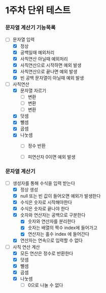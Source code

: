 # 1주차 단위 테스트 

### 문자열 계산기 기능목록
- [ ] 문자열 입력
  - [x] 정상
  - [x] 공백일때 예외처리
  - [x] 사칙연산 아닐때 예외처리
  - [x] 사칙연산으로 시작하면 예외 발생
  - [x] 사칙연산으로 끝나면 예외 발생
  - [x] 빈 공백 문자열이 아닐때 예외 발생
- [ ] 사칙연산
  - [x] 문자열 자르기
    - [ ] 변환
    - [ ] 변환
    - [ ] 변환
  - [x] 덧셈
  - [x] 뺄셈
  - [x] 곱셈
  - [x] 나눗셈
    - [ ] 정수 반환
    - [ ] 피연산자 0이면 예외 발생 


### 문자열 계산기
- [ ] 생성자를 통해 수식을 입력 받는다
  - [x] 정상 생성
  - [x] null 또는 빈 값이 들어오면 예외가 발생한다
  - [x] 수식은 숫자로 시작해야한다
  - [x] 수식은 숫자로 끝나야 한다 
  - [x] 숫자와 연산자는 공백으로 구분한다
    - [x] 숫자와 연산자를 분리한다
    - [x] 숫자는 배열의 짝수 index에 들어가고
    - [x] 연산자는 홀수 index 에 들어간다
  - [x] 연산자는 연속으로 입력할 수 없다
- [ ] 사칙 연산 계산
  - [x] 모든 연산은 정수로 반환한다
  - [x] 덧셈
  - [x] 뺄셈
  - [x] 곱셈
  - [x] 나눗셈
    - [ ] 0으로 나눌 수 없다
